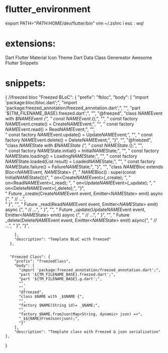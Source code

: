 # flutter_environment

export PATH="$PATH:$HOME/dev/flutter/bin"
vim ~/.zshrc
i
esc
:
wq!

# extensions:
Dart
Flutter
Material Icon Theme
Dart Data Class Genereator
Awesome Flutter Snippets

# snippets:
{
  //freezed bloc
     "Freezed BLoC": {
        "prefix": "fbloc",
        "body": [
          "import 'package:bloc/bloc.dart';",
          "import 'package:freezed_annotation/freezed_annotation.dart';",
          "",
          "part '${TM_FILENAME_BASE}.freezed.dart';",
          "",
          "@freezed",
          "class $NAME$Event with _$$NAME$Event {",
          " const $NAME$Event._();",
          "",
          " const factory $NAME$Event.create() = Create$NAME$Event;",
          "",
          " const factory $NAME$Event.read() = Read$NAME$Event;",
          "",  
          " const factory $NAME$Event.update() = Update$NAME$Event;",
          "",
          " const factory $NAME$Event.delete() = Delete$NAME$Event;",
          "}",
          "",
          "@freezed",
          "class $NAME$State with _$$NAME$State {",
          " const $NAME$State._();",
          "",  
          " const factory $NAME$State.initial() = Initial$NAME$State;",
          "",
          " const factory $NAME$State.loading() = Loading$NAME$State;",
          "",
          " const factory $NAME$State.loaded(List<dynamic> result) = Loaded$NAME$State;",
          "",
          " const factory $NAME$State.failure() = Failure$NAME$State;",
          "}",
          "",
          "class $NAME$Bloc extends Bloc<$NAME$Event, $NAME$State> {",
          " $NAME$Bloc() : super(const Initial$NAME$State()){",
          " on<Create$NAME$Event>(_create); ",
          " on<Read$NAME$Event>(_read); ", 
          " on<Update$NAME$Event>(_update); ", 
          " on<Delete$NAME$Event>(_delete);", 
          "}",    
          " Future<void> _create(Create$NAME$Event event, Emitter<$NAME$State> emit) async {",
          "  // ...",    
          " }",
          "",
          " Future<void> _read(Read$NAME$Event event, Emitter<$NAME$State> emit) async {",
          "  // ...",
          " }",
          "",
          " Future<void> _update(Update$NAME$Event event, Emitter<$NAME$State> emit) async {",
          "  // ...",
          " }",
          "",
          " Future<void> _delete(Delete$NAME$Event event, Emitter<$NAME$State> emit) async{",
          "  // ...",
          " }",
          "}",
         
        ],
        "description": "Template BLoC with Freezed"
      },


      "Freezed Class": {
        "prefix": "freezedClass",
        "body": [
          "import 'package:freezed_annotation/freezed_annotation.dart';",
          "part '${TM_FILENAME_BASE}.freezed.dart';",
          "part '${TM_FILENAME_BASE}.g.dart';",
          "",
          "",
          "@freezed",
          "class $NAME with _$$NAME {",
          "",
          "factory $NAME(String id)= _$NAME;",
          "",
          "factory $NAME.fromJson(Map<String, dynamic> json) =>",
          "_$${NAME}FromJson(json);",
          "}"
        ],
        "description": "Template class with Freezed & json serialization"
    },   
}
